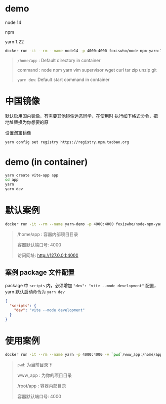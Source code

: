 # demo
node 14

npm

yarn 1.22

```bash
docker run -it --rm --name node14 -p 4000:4000 foxiswho/node-npm-yarn:14
```
>`/home/app` : Default directory in container
>
> command : node npm yarn vim supervisor wget curl tar zip unzip git
>
> `yarn dev`: Default start command in container

# 中国镜像
默认启用国内镜像，有需要其他镜像远恶同学，在使用时 执行如下格式命令，把地址替换为你想要的原

设置淘宝镜像
```bash
yarn config set registry https://registry.npm.taobao.org
```

# demo (in container)

```bash
yarn create vite-app app
cd app
yarn
yarn dev
```

# 默认案例

```bash
docker run -it --rm --name yarn-demo -p 4000:4000 foxiswho/node-npm-yarn:14
```

> /home/app : 容器内部项目目录
>
> 容器默认端口号: 4000
>
> 访问网址: http://127.0.0.1:4000

## 案例 package 文件配置

package 中 `scripts` 内，必须增加 `"dev": "vite --mode development"` 配置，yarn 默认启动命令为 `yarn dev`

```json
{
  "scripts": {
    "dev": "vite --mode development"
  }
}
```
# 使用案例
```bash
docker run -it --rm --name yarn -p 4000:4000 -v `pwd`/www_app:/home/app foxiswho/node-npm-yarn:14 yarn install && yarn dev
```
> `pwd`: 为当前目录下
>
> www_app : 为你的项目目录
>
> /root/app : 容器内部目录
>
> 容器默认端口号: 4000
> 
